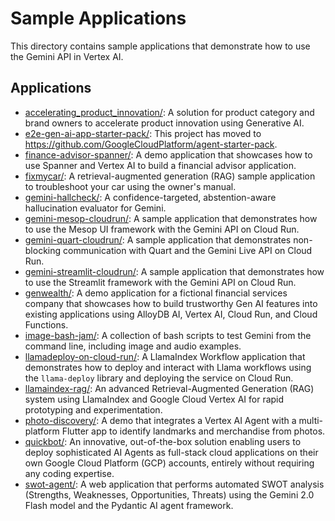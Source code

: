 # Sample Applications

This directory contains sample applications that demonstrate how to use the Gemini API in Vertex AI.

## Applications

- [accelerating_product_innovation/](accelerating_product_innovation/): A solution for product category and brand owners to accelerate product innovation using Generative AI.
- [e2e-gen-ai-app-starter-pack/](e2e-gen-ai-app-starter-pack/): This project has moved to https://github.com/GoogleCloudPlatform/agent-starter-pack.
- [finance-advisor-spanner/](finance-advisor-spanner/): A demo application that showcases how to use Spanner and Vertex AI to build a financial advisor application.
- [fixmycar/](fixmycar/): A retrieval-augmented generation (RAG) sample application to troubleshoot your car using the owner's manual.
- [gemini-hallcheck/](gemini-hallcheck/): A confidence-targeted, abstention-aware hallucination evaluator for Gemini.
- [gemini-mesop-cloudrun/](gemini-mesop-cloudrun/): A sample application that demonstrates how to use the Mesop UI framework with the Gemini API on Cloud Run.
- [gemini-quart-cloudrun/](gemini-quart-cloudrun/): A sample application that demonstrates non-blocking communication with Quart and the Gemini Live API on Cloud Run.
- [gemini-streamlit-cloudrun/](gemini-streamlit-cloudrun/): A sample application that demonstrates how to use the Streamlit framework with the Gemini API on Cloud Run.
- [genwealth/](genwealth/): A demo application for a fictional financial services company that showcases how to build trustworthy Gen AI features into existing applications using AlloyDB AI, Vertex AI, Cloud Run, and Cloud Functions.
- [image-bash-jam/](image-bash-jam/): A collection of bash scripts to test Gemini from the command line, including image and audio examples.
- [llamadeploy-on-cloud-run/](llamadeploy-on-cloud-run/): A LlamaIndex Workflow application that demonstrates how to deploy and interact with Llama workflows using the `llama-deploy` library and deploying the service on Cloud Run.
- [llamaindex-rag/](llamaindex-rag/): An advanced Retrieval-Augmented Generation (RAG) system using LlamaIndex and Google Cloud Vertex AI for rapid prototyping and experimentation.
- [photo-discovery/](photo-discovery/): A demo that integrates a Vertex AI Agent with a multi-platform Flutter app to identify landmarks and merchandise from photos.
- [quickbot/](quickbot/): An innovative, out-of-the-box solution enabling users to deploy sophisticated AI Agents as full-stack cloud applications on their own Google Cloud Platform (GCP) accounts, entirely without requiring any coding expertise.
- [swot-agent/](swot-agent/): A web application that performs automated SWOT analysis (Strengths, Weaknesses, Opportunities, Threats) using the Gemini 2.0 Flash model and the Pydantic AI agent framework.
